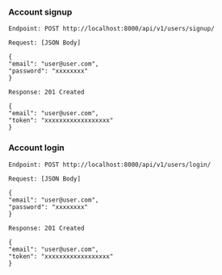 ### Account signup
`Endpoint: POST http://localhost:8000/api/v1/users/signup/`
  
  ``Request: [JSON Body]``

    {
    "email": "user@user.com",
    "password": "xxxxxxxx"
    }
  
  ``Response: 201 Created``

    {
    "email": "user@user.com",
    "token": "xxxxxxxxxxxxxxxxxx"
    }


### Account login
`Endpoint: POST http://localhost:8000/api/v1/users/login/`
  
  ``Request: [JSON Body]``

    {
    "email": "user@user.com",
    "password": "xxxxxxxx"
    }
  
  ``Response: 201 Created``

    {
    "email": "user@user.com",
    "token": "xxxxxxxxxxxxxxxxxx"
    }

